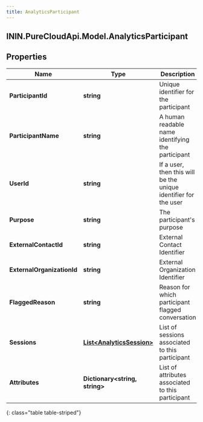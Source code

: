 ```yaml
---
title: AnalyticsParticipant
---
```

## ININ.PureCloudApi.Model.AnalyticsParticipant

## Properties

|Name | Type | Description | Notes|
|------------ | ------------- | ------------- | -------------|
| **ParticipantId** | **string** | Unique identifier for the participant | [optional] |
| **ParticipantName** | **string** | A human readable name identifying the participant | [optional] |
| **UserId** | **string** | If a user, then this will be the unique identifier for the user | [optional] |
| **Purpose** | **string** | The participant&#39;s purpose | [optional] |
| **ExternalContactId** | **string** | External Contact Identifier | [optional] |
| **ExternalOrganizationId** | **string** | External Organization Identifier | [optional] |
| **FlaggedReason** | **string** | Reason for which participant flagged conversation | [optional] |
| **Sessions** | [**List&lt;AnalyticsSession&gt;**](AnalyticsSession.html) | List of sessions associated to this participant | [optional] |
| **Attributes** | **Dictionary&lt;string, string&gt;** | List of attributes associated to this participant | [optional] |
{: class="table table-striped"}


